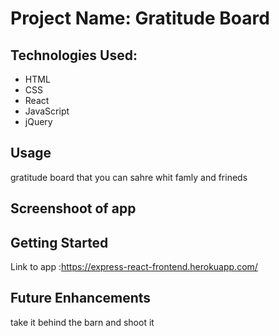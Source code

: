 
# Project Name: Gratitude Board

## Technologies Used:
- HTML 
- CSS 
- React
- JavaScript
- jQuery
## Usage
gratitude board that you can sahre whit famly and frineds 

## Screenshoot of app 

<blockquote class="imgur-embed-pub" lang="en" data-id="a/Idb1Er8" data-context="false" ><a href="//imgur.com/a/Idb1Er8"></a></blockquote><script async src="//s.imgur.com/min/embed.js" charset="utf-8"></script>

## Getting Started
Link to app :https://express-react-frontend.herokuapp.com/

## Future Enhancements
take it behind the barn and shoot it
